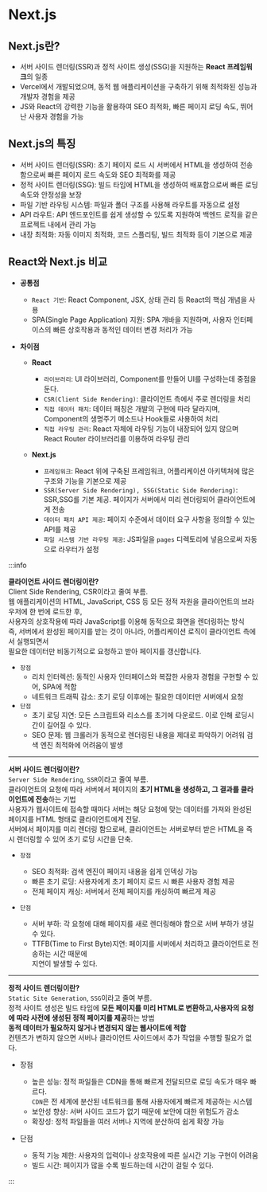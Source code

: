 # Next.js

## Next.js란?

- 서버 사이드 렌더링(SSR)과 정적 사이트 생성(SSG)을 지원하는 **React 프레임워크**의 일종
- Vercel에서 개발되었으며, 동적 웹 애플리케이션을 구축하기 위해 최적화된 성능과 개발자 경험을 제공
- JS와 React의 강력한 기능을 활용하여 SEO 최적화, 빠른 페이지 로딩 속도, 뛰어난 사용자 경험을 가능

## Next.js의 특징

- 서버 사이드 렌더링(SSR): 초기 페이지 로드 시 서버에서 HTML을 생성하여 전송함으로써
  빠른 페이지 로드 속도와 SEO 최적화를 제공
- 정적 사이트 렌더링(SSG): 빌드 타임에 HTML을 생성하여 배포함으로써 빠른 로딩 속도와 안정성을 보장
- 파일 기반 라우팅 시스템: 파일과 폴더 구조를 사용해 라우트를 자동으로 설정
- API 라우트: API 엔드포인트를 쉽게 생성할 수 있도록 지원하여 백엔드 로직을 같은 프로젝트 내에서 관리 가능
- 내장 최적화: 자동 이미지 최적화, 코드 스플리팅, 빌드 최적화 등이 기본으로 제공

## React와 Next.js 비교

- **공통점**

  - `React 기반`: React Component, JSX, 상태 관리 등 React의 핵심 개념을 사용
  - SPA(Single Page Application) 지원: SPA 개바을 지원하며, 사용자 인터페이스의 빠른 상호작용과 동적인 데이터 변경 처리가 가능

- **차이점**

  - **React**

    - `라이브러리`: UI 라이브러리, Component를 만들어 UI를 구성하는데 중점을 둔다.
    - `CSR(Client Side Rendering)`: 클라이언트 측에서 주로 렌더링을 처리
    - `직접 데이터 패치`: 데이터 패칭은 개발의 구현에 따라 달라지며, Component의 생명주기 메소드나 Hook들로 사용하여 처리
    - `직접 라우팅 관리`: React 자체에 라우팅 기능이 내장되어 있지 않으며 React Router 라이브러리를 이용하여 라우팅 관리

  - **Next.js**
    - `프레임워크`: React 위에 구축된 프레임워크, 어플리케이션 아키텍처에 많은 구조와 기능을 기본으로 제공
    - `SSR(Server Side Rendering), SSG(Static Side Rendering)`: SSR,SSG를 기본 제공. 페이지가 서버에서 미리 렌더링되어 클라이언트에게 전송
    - `데이터 패치 API 제공`: 페이지 수준에서 데이터 요구 사항을 정의할 수 있는 API를 제공
    - `파일 시스템 기반 라우팅 제공`: JS파일을 `pages` 디렉토리에 넣음으로써 자동으로 라우터가 설정

:::info

**클라이언트 사이드 렌더링이란?**<br/>
Client Side Rendering, CSR이라고 줄여 부름.<br/>
웹 애플리케이션의 HTML, JavaScript, CSS 등 모든 정적 자원을 클라이언트의 브라우저에 한 번에 로드한 후,<br/>
사용자의 상호작용에 따라 JavaScript를 이용해 동적으로 화면을 렌더링하는 방식<br/>
즉, 서버에서 완성된 페이지를 받는 것이 아니라, 어플리케이션 로직이 클라이언트 측에서 실행되면서<br/>
필요한 데이터만 비동기적으로 요청하고 받아 페이지를 갱신합니다.<br/>

- `장점`
  - 리치 인터렉션: 동적인 사용자 인터페이스와 복잡한 사용자 경험을 구현할 수 있어, SPA에 적합
  - 네트워크 트래픽 감소: 초기 로딩 이후에는 필요한 데이터만 서버에서 요청
- `단점`
  - 초기 로딩 지연: 모든 스크립트와 리소스를 초기에 다운로드. 이로 인해 로딩시간이 길어질 수 있다.
  - SEO 문제: 웹 크롤러가 동적으로 렌더링된 내용을 제대로 파악하기 어려워 검색 엔진 최적화에 어려움이 발생

---

**서버 사이드 렌더링이란?**<br/>
`Server Side Rendering`, `SSR`이라고 줄여 부름.<br/>
클라이언트의 요청에 따라 서버에서 페이지의 **초기 HTML을 생성하고, 그 결과를 클라이언트에 전송**하는 기법<br/>
사용자가 웹사이트에 접속할 때마다 서버는 해당 요청에 맞는 데이터를 가져와 완성된 페이지를 HTML 형태로 클라이언트에게 전달.<br/>
서버에서 페이지를 미리 렌더링 함으로써, 클라이언트는 서버로부터 받은 HTML을 즉시 렌더링할 수 있어 초기 로딩 시간을 단축.<br/>

- `장점`

  - SEO 최적화: 검색 엔진이 페이지 내용을 쉽게 인덱싱 가능
  - 빠른 초기 로딩: 사용자에게 초기 페이지 로드 시 빠른 사용자 경험 제공
  - 전체 페이지 캐싱: 서버에서 전체 페이지를 캐싱하여 빠르게 제공

- `단점`
  - 서버 부하: 각 요청에 대해 페이지를 새로 렌더링해야 함으로 서버 부하가 생길 수 있다.
  - TTFB(Time to First Byte)지연: 페이지를 서버에서 처리하고 클라이언트로 전송하는 시간 때문에<br/>
    지연이 발생할 수 있다.

---

**정적 사이드 렌더링이란?**<br/>
`Static Site Generation`, `SSG`이라고 줄여 부름.<br/>
정적 사이트 생성은 빌드 타임에 **모든 페이지를 미리 HTML로 변환하고,사용자의 요청에 따라 사전에 생성된 정적 페이지를 제공**하는 방법<br/>
**동적 데이터가 필요하지 않거나 변경되지 않는 웹사이트에 적합**<br/>
컨텐츠가 변하지 않으면 서버나 클라이언트 사이드에서 추가 작업을 수행할 필요가 없다.<br/>

- 장점

  - 높은 성능: 정적 파일들은 CDN을 통해 빠르게 전달되므로 로딩 속도가 매우 빠르다.<br/>
    `CDN`은 전 세계에 분산된 네트워크를 통해 사용자에게 빠르게 제공하는 시스템<br/>
  - 보안성 향상: 서버 사이드 코드가 없기 때문에 보안에 대한 위험도가 감소
  - 확장성: 정적 파일들을 여러 서버나 지역에 분산하여 쉽게 확장 가능

- 단점
  - 동적 기능 제한: 사용자의 입력이나 상호작용에 따른 실시간 기능 구현이 어려움
  - 빌드 시간: 페이지가 많을 수록 빌드하는데 시간이 걸릴 수 있다.

:::

